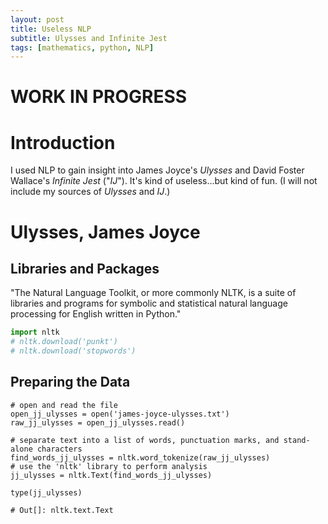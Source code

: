 ```yaml
---
layout: post
title: Useless NLP
subtitle: Ulysses and Infinite Jest
tags: [mathematics, python, NLP]
---
```


# WORK IN PROGRESS

# Introduction

I used NLP to gain insight into James Joyce's _Ulysses_ and David Foster Wallace's _Infinite Jest_ ("_IJ_"). It's kind of useless...but kind of fun. (I will not include my sources of _Ulysses_ and _IJ_.)

# __Ulysses__, James Joyce

## Libraries and Packages

"The Natural Language Toolkit, or more commonly NLTK, is a suite of libraries and programs for symbolic and statistical natural language processing for English written in Python."

```python
import nltk
# nltk.download('punkt')
# nltk.download('stopwords')
```

## Preparing the Data

```
# open and read the file
open_jj_ulysses = open('james-joyce-ulysses.txt')
raw_jj_ulysses = open_jj_ulysses.read()

# separate text into a list of words, punctuation marks, and stand-alone characters
find_words_jj_ulysses = nltk.word_tokenize(raw_jj_ulysses)
# use the 'nltk' library to perform analysis
jj_ulysses = nltk.Text(find_words_jj_ulysses)

type(jj_ulysses)
```

```
# Out[]: nltk.text.Text

```
